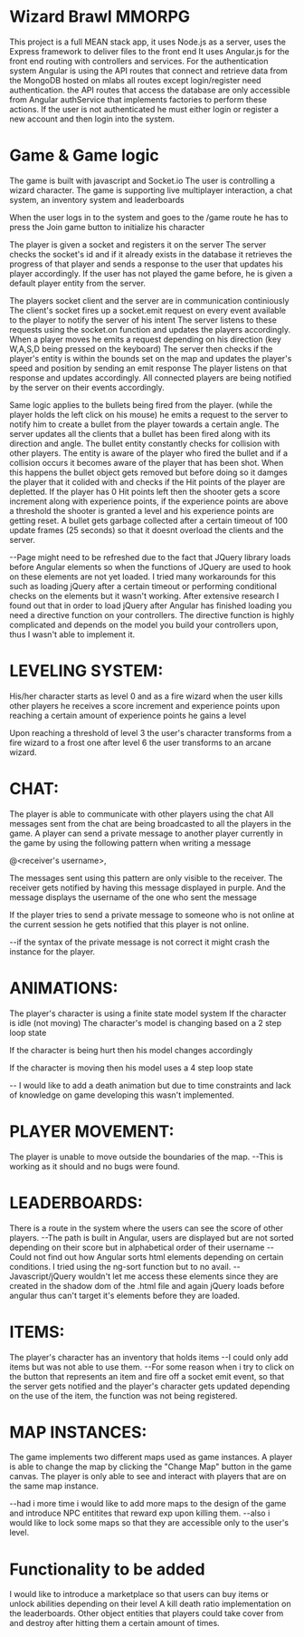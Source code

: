# Wizard Brawl MMORPG

This project is a full MEAN stack app, it uses Node.js as a server, uses the Express framework to deliver files to the front end
It uses Angular.js for the front end routing with controllers and services.
For the authentication system Angular is using the API routes that connect and retrieve data from the MongoDB hosted on mlabs
all routes except login/register need authentication.
the API routes that access the database are only accessible from Angular authService that implements factories to perform these actions.
If the user is not authenticated he must either login or register a new account and then login into the system.


# Game & Game logic
The game is built with javascript and Socket.io
The user is controlling a wizard character.
The game is supporting live multiplayer interaction, a chat system, an inventory system and leaderboards

When the user logs in to the system and goes to the /game route
he has to press the Join game button to initialize his character

The player is given a socket and registers it on the server
The server checks the socket's id and if it already exists in the database it retrieves the progress of that player and sends a response to 
the user that updates his player accordingly. If the user has not played the game before, he is given a default player entity from the server.

The players socket client and the server are in communication continiously
The client's socket fires up a socket.emit request on every event available to the player to notify the server of his intent
The server listens to these requests using the socket.on function and updates the players accordingly.
When a player moves he emits a request depending on his direction (key W,A,S,D being pressed on the keyboard)
The server then checks if the player's entity is within the bounds set on the map and updates the player's speed and position by sending an emit response
The player listens on that response and updates accordingly.
All connected players are being notified by the server on their events accordingly.

Same logic applies to the bullets being fired from the player. (while the player holds the left click on his mouse) he emits a request to the server
to notify him to create a bullet from the player towards a certain angle.
The server updates all the clients that a bullet has been fired along with its direction and angle.
The bullet entity constantly checks for collision with other players.
The entity is aware of the player who fired the bullet and if a collision occurs it becomes aware of the player that has been shot.
When this happens the bullet object gets removed but before doing so it damges the player that it colided with and checks if the Hit points of the player are depletted.
If the player has 0 Hit points left then the shooter gets a score increment along with experience points, if the experience points are above a threshold
the shooter is granted a level and his experience points are getting reset.
A bullet gets garbage collected after a certain timeout of 100 update frames (25 seconds) so that it doesnt overload the clients and the server.

--Page might need to be refreshed due to the fact that JQuery library loads before Angular elements so when 
the functions of JQuery are used to hook on 
these elements are not yet loaded.
I tried many workarounds for this such as loading jQuery after a certain timeout or performing conditional checks on the elements but
it wasn't working. After extensive research I found out that in order to load jQuery after Angular has finished loading you need a directive function 
on your controllers. The directive function is highly complicated and depends on the model you build your controllers upon, thus I wasn't able to implement it.



# LEVELING SYSTEM:
His/her character starts as level 0 and as a fire wizard
when the user kills other players he receives a score increment and experience points
upon reaching a certain amount of experience points he gains a level 

Upon reaching a threshold of level 3 the user's character transforms from a fire wizard to a frost one
after level 6 the user transforms to an arcane wizard.




# CHAT:
The player is able to communicate with other players using the chat
All messages sent from the chat are being broadcasted to all the players in the game.
A player can send a private message to another player currently in the game by using 
the following pattern when writing a message

@<receiver's username>, <message to sent>

The messages sent using this pattern are only visible to the receiver.
The receiver gets notified by having this message displayed in purple. 
And the message displays the username of the one who sent the message

If the player tries to send a private message to someone who is not online at the current session
he gets notified that this player is not online.

--if the syntax of the private message is not correct it might crash the instance for the player.

# ANIMATIONS:
The player's character is using a finite state model system
If the character is idle (not moving)
The character's model is changing based on a 2 step loop state

If the character is being hurt then his model changes accordingly

If the character is moving then his model uses a 4 step loop state

-- I would like to add a death animation but due to time constraints and lack of knowledge on game developing this wasn't implemented.




# PLAYER MOVEMENT:
The player is unable to move outside the boundaries of the map.
--This is working as it should and no bugs were found.



# LEADERBOARDS:
There is a route in the system where the users can see the score of other players.
--The path is built in Angular, users are displayed but are not sorted depending on their score but in alphabetical order of their username
--Could not find out how Angular sorts html elements depending on certain conditions. I tried using the ng-sort function but to no avail.
--Javascript/jQuery wouldn't let me access these elements since they are created in the shadow dom of the .html file and again jQuery loads before angular 
thus can't target it's elements before they are loaded.



# ITEMS:
The player's character has an inventory that holds items 
--I could only add items but was not able to use them.
--For some reason when i try to click on the button that represents an item and fire off a socket emit event, so that the server gets notified and the player's
character gets updated depending on the use of the item, the function was not being registered.


# MAP INSTANCES:
The game implements two different maps used as game instances.
A player is able to change the map by clicking the "Change Map" button in the game canvas.
The player is only able to see and interact with players that are on the same map instance.

--had i more time i would like to add more maps to the design of the game and introduce NPC entitites that reward exp upon killing them.
--also i would like to lock some maps so that they are accessible only to the user's level.



# Functionality to be added
I would like to introduce a marketplace so that users can buy items or unlock abilities depending on their level
A kill death ratio implementation on the leaderboards.
Other object entities that players could take cover from and destroy after hitting them a certain amount of times.


